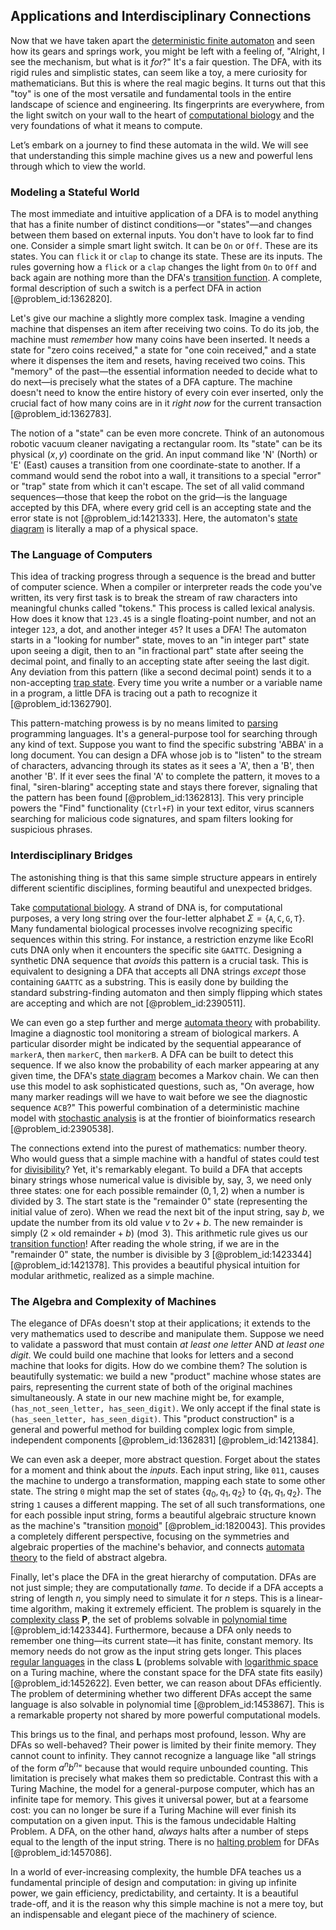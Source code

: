 ## Applications and Interdisciplinary Connections

Now that we have taken apart the [deterministic finite automaton](@article_id:260842) and seen how its gears and springs work, you might be left with a feeling of, "Alright, I see the mechanism, but what is it *for*?" It's a fair question. The DFA, with its rigid rules and simplistic states, can seem like a toy, a mere curiosity for mathematicians. But this is where the real magic begins. It turns out that this "toy" is one of the most versatile and fundamental tools in the entire landscape of science and engineering. Its fingerprints are everywhere, from the light switch on your wall to the heart of [computational biology](@article_id:146494) and the very foundations of what it means to compute.

Let’s embark on a journey to find these automata in the wild. We will see that understanding this simple machine gives us a new and powerful lens through which to view the world.

### Modeling a Stateful World

The most immediate and intuitive application of a DFA is to model anything that has a finite number of distinct conditions—or "states"—and changes between them based on external inputs. You don't have to look far to find one. Consider a simple smart light switch. It can be `On` or `Off`. These are its states. You can `flick` it or `clap` to change its state. These are its inputs. The rules governing how a `flick` or a `clap` changes the light from `On` to `Off` and back again are nothing more than the DFA's [transition function](@article_id:266057). A complete, formal description of such a switch is a perfect DFA in action [@problem_id:1362820].

Let's give our machine a slightly more complex task. Imagine a vending machine that dispenses an item after receiving two coins. To do its job, the machine must *remember* how many coins have been inserted. It needs a state for "zero coins received," a state for "one coin received," and a state where it dispenses the item and resets, having received two coins. This "memory" of the past—the essential information needed to decide what to do next—is precisely what the states of a DFA capture. The machine doesn't need to know the entire history of every coin ever inserted, only the crucial fact of how many coins are in it *right now* for the current transaction [@problem_id:1362783].

The notion of a "state" can be even more concrete. Think of an autonomous robotic vacuum cleaner navigating a rectangular room. Its "state" can be its physical $(x, y)$ coordinate on the grid. An input command like 'N' (North) or 'E' (East) causes a transition from one coordinate-state to another. If a command would send the robot into a wall, it transitions to a special "error" or "trap" state from which it can't escape. The set of all valid command sequences—those that keep the robot on the grid—is the language accepted by this DFA, where every grid cell is an accepting state and the error state is not [@problem_id:1421333]. Here, the automaton's [state diagram](@article_id:175575) is literally a map of a physical space.

### The Language of Computers

This idea of tracking progress through a sequence is the bread and butter of computer science. When a compiler or interpreter reads the code you've written, its very first task is to break the stream of raw characters into meaningful chunks called "tokens." This process is called lexical analysis. How does it know that `123.45` is a single floating-point number, and not an integer `123`, a dot, and another integer `45`? It uses a DFA! The automaton starts in a "looking for number" state, moves to an "in integer part" state upon seeing a digit, then to an "in fractional part" state after seeing the decimal point, and finally to an accepting state after seeing the last digit. Any deviation from this pattern (like a second decimal point) sends it to a non-accepting [trap state](@article_id:265234). Every time you write a number or a variable name in a program, a little DFA is tracing out a path to recognize it [@problem_id:1362790].

This pattern-matching prowess is by no means limited to [parsing](@article_id:273572) programming languages. It's a general-purpose tool for searching through any kind of text. Suppose you want to find the specific substring 'ABBA' in a long document. You can design a DFA whose job is to "listen" to the stream of characters, advancing through its states as it sees a 'A', then a 'B', then another 'B'. If it ever sees the final 'A' to complete the pattern, it moves to a final, "siren-blaring" accepting state and stays there forever, signaling that the pattern has been found [@problem_id:1362813]. This very principle powers the "Find" functionality (`Ctrl+F`) in your text editor, virus scanners searching for malicious code signatures, and spam filters looking for suspicious phrases.

### Interdisciplinary Bridges

The astonishing thing is that this same simple structure appears in entirely different scientific disciplines, forming beautiful and unexpected bridges.

Take [computational biology](@article_id:146494). A strand of DNA is, for computational purposes, a very long string over the four-letter alphabet $\Sigma = \{\texttt{A}, \texttt{C}, \texttt{G}, \texttt{T}\}$. Many fundamental biological processes involve recognizing specific sequences within this string. For instance, a restriction enzyme like EcoRI cuts DNA only when it encounters the specific site `GAATTC`. Designing a synthetic DNA sequence that *avoids* this pattern is a crucial task. This is equivalent to designing a DFA that accepts all DNA strings *except* those containing `GAATTC` as a substring. This is easily done by building the standard substring-finding automaton and then simply flipping which states are accepting and which are not [@problem_id:2390511].

We can even go a step further and merge [automata theory](@article_id:275544) with probability. Imagine a diagnostic tool monitoring a stream of biological markers. A particular disorder might be indicated by the sequential appearance of `markerA`, then `markerC`, then `markerB`. A DFA can be built to detect this sequence. If we also know the probability of each marker appearing at any given time, the DFA's [state diagram](@article_id:175575) becomes a Markov chain. We can then use this model to ask sophisticated questions, such as, "On average, how many marker readings will we have to wait before we see the diagnostic sequence `ACB`?" This powerful combination of a deterministic machine model with [stochastic analysis](@article_id:188315) is at the frontier of bioinformatics research [@problem_id:2390538].

The connections extend into the purest of mathematics: number theory. Who would guess that a simple machine with a handful of states could test for [divisibility](@article_id:190408)? Yet, it's remarkably elegant. To build a DFA that accepts binary strings whose numerical value is divisible by, say, $3$, we need only three states: one for each possible remainder $(0, 1, 2)$ when a number is divided by $3$. The start state is the "remainder 0" state (representing the initial value of zero). When we read the next bit of the input string, say $b$, we update the number from its old value $v$ to $2v + b$. The new remainder is simply $(2 \times \text{old remainder} + b) \pmod 3$. This arithmetic rule gives us our [transition function](@article_id:266057)! After reading the whole string, if we are in the "remainder 0" state, the number is divisible by $3$ [@problem_id:1423344] [@problem_id:1421378]. This provides a beautiful physical intuition for modular arithmetic, realized as a simple machine.

### The Algebra and Complexity of Machines

The elegance of DFAs doesn't stop at their applications; it extends to the very mathematics used to describe and manipulate them. Suppose we need to validate a password that must contain *at least one letter* AND *at least one digit*. We could build one machine that looks for letters and a second machine that looks for digits. How do we combine them? The solution is beautifully systematic: we build a new "product" machine whose states are pairs, representing the current state of both of the original machines simultaneously. A state in our new machine might be, for example, `(has_not_seen_letter, has_seen_digit)`. We only accept if the final state is `(has_seen_letter, has_seen_digit)`. This "product construction" is a general and powerful method for building complex logic from simple, independent components [@problem_id:1362831] [@problem_id:1421384].

We can even ask a deeper, more abstract question. Forget about the states for a moment and think about the *inputs*. Each input string, like `011`, causes the machine to undergo a transformation, mapping each state to some other state. The string `0` might map the set of states $\{q_0, q_1, q_2\}$ to $\{q_1, q_1, q_2\}$. The string `1` causes a different mapping. The set of all such transformations, one for each possible input string, forms a beautiful algebraic structure known as the machine's "transition [monoid](@article_id:148743)" [@problem_id:1820043]. This provides a completely different perspective, focusing on the symmetries and algebraic properties of the machine's behavior, and connects [automata theory](@article_id:275544) to the field of abstract algebra.

Finally, let's place the DFA in the great hierarchy of computation. DFAs are not just simple; they are computationally *tame*. To decide if a DFA accepts a string of length $n$, you simply need to simulate it for $n$ steps. This is a linear-time algorithm, making it extremely efficient. The problem is squarely in the [complexity class](@article_id:265149) **P**, the set of problems solvable in [polynomial time](@article_id:137176) [@problem_id:1423344]. Furthermore, because a DFA only needs to remember one thing—its current state—it has finite, constant memory. Its memory needs do not grow as the input string gets longer. This places [regular languages](@article_id:267337) in the class **L** (problems solvable with [logarithmic space](@article_id:269764) on a Turing machine, where the constant space for the DFA state fits easily) [@problem_id:1452622]. Even better, we can reason about DFAs efficiently. The problem of determining whether two different DFAs accept the same language is also solvable in polynomial time [@problem_id:1453867]. This is a remarkable property not shared by more powerful computational models.

This brings us to the final, and perhaps most profound, lesson. Why are DFAs so well-behaved? Their power is limited by their finite memory. They cannot count to infinity. They cannot recognize a language like "all strings of the form $a^n b^n$" because that would require unbounded counting. This limitation is precisely what makes them so predictable. Contrast this with a Turing Machine, the model for a general-purpose computer, which has an infinite tape for memory. This gives it universal power, but at a fearsome cost: you can no longer be sure if a Turing Machine will ever finish its computation on a given input. This is the famous undecidable Halting Problem. A DFA, on the other hand, *always* halts after a number of steps equal to the length of the input string. There is no [halting problem](@article_id:136597) for DFAs [@problem_id:1457086].

In a world of ever-increasing complexity, the humble DFA teaches us a fundamental principle of design and computation: in giving up infinite power, we gain efficiency, predictability, and certainty. It is a beautiful trade-off, and it is the reason why this simple machine is not a mere toy, but an indispensable and elegant piece of the machinery of science.